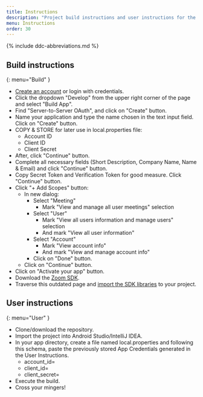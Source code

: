 ```yaml
---
title: Instructions
description: "Project build instructions and user instructions for the app."
menu: Instructions
order: 30
---
```


{% include ddc-abbreviations.md %}

## Build instructions
{: menu="Build" }

* [Create an account](https://marketplace.zoom.us) or login with credentials.
* Click the dropdown "Develop" from the upper right corner of the page and select "Build App".
* Find "Server-to-Server OAuth", and click on "Create" button.
* Name your application and type the name chosen in the text input field. Click on "Create" button.
* COPY & STORE for later use in local.properties file:
  * Account ID
  * Client ID
  * Client Secret
* After, click "Continue" button.
* Complete all necessary fields (Short Description, Company Name, Name & Email) and click "Continue" button.
* Copy Secret Token and Verification Token for good measure. Click "Continue" button.
* Click "+ Add Scopes" button:
  * In new dialog:
    * Select "Meeting"
      * Mark "View and manage all user meetings" selection
    * Select "User"
      * Mark "View all users information and manage users" selection
      * And mark "View all user information"
    * Select "Account"
      * Mark "View account info"
      * And mark "View and manage account info"
    * Click on "Done" button.
  * Click on "Continue" button.
* Click on "Activate your app" button.
* Download the [Zoom SDK](https://developers.zoom.us/docs/meeting-sdk/android/get-started/install-sdk/).
* Traverse this outdated page and [import the SDK libraries](https://developers.zoom.us/docs/meeting-sdk/android/build-an-app/#import-the-meeting-sdk-libraries) to your project.


## User instructions
{: menu="User" }

* Clone/download the repository.
* Import the project into Android Studio/IntelliJ IDEA.
* In your app directory, create a file named local.properties and following this schema, paste the previously stored App Credentials generated in the User Instructions.
  * account_id=
  * client_id=
  * client_secret=
* Execute the build.
* Cross your mingers!
